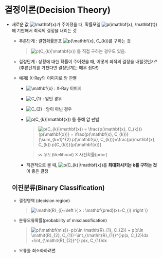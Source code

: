 # 결정이론(Decision Theory)

+ 새로운 값 <img src="https://latex.codecogs.com/gif.latex?\mathbf{x}" title="\mathbf{x}" />가 주어졌을 때, 확률모델 <img src="https://latex.codecogs.com/gif.latex?p(\mathbf{x},&space;\mathbf{t})" title="p(\mathbf{x}, \mathbf{t})" />에 기반해서 최적의 결정을 내리는 것

   + 추론단계 : 결합확률분포 <img src="https://latex.codecogs.com/gif.latex?p(\mathbf{x},&space;C_{k})" title="p(\mathbf{x}, C_{k})" />를 구하는 것 
      > <img src="https://latex.codecogs.com/gif.latex?p(C_{k}|\mathbf{x})" title="p(C_{k}|\mathbf{x})" /> 를 직접 구하는 경우도 있음.   
      
   + 결정단계 : 상황에 대한 확률이 주어졌을 때, 어떻게 최적의 결정을 내릴것인가? (추론단계를 거쳤다면 결정단계는 매우 쉽다!)
   
   + 예제) X-Ray의 이미지로 암 판별
      + <img src="https://latex.codecogs.com/gif.latex?\mathbf{x}" title="\mathbf{x}" /> : X-Ray 이미지
      + <img src="https://latex.codecogs.com/gif.latex?C_{1}" title="C_{1}" /> : 암인 경우
      + <img src="https://latex.codecogs.com/gif.latex?C_{2}" title="C_{2}" /> : 암이 아닌 경우
      + <img src="https://latex.codecogs.com/gif.latex?p(C_{k}|\mathbf{x})" title="p(C_{k}|\mathbf{x})" /> 를 통해 암 판별
         > <img src="https://latex.codecogs.com/gif.latex?p(C_{k}|\mathbf{x})&space;=&space;\frac{p(\mathbf{x},&space;C_{k})}{p(\mathbf{x})}&space;=&space;\frac{p(\mathbf{x},&space;C_{k})}{\sum_{k=1}^{2}&space;p(\mathbf{x},&space;C_{k})}=\frac{p(\mathbf{x},&space;C_{k})&space;p(C_{k})}{p(\mathbf{x})}" title="p(C_{k}|\mathbf{x}) = \frac{p(\mathbf{x}, C_{k})}{p(\mathbf{x})} = \frac{p(\mathbf{x}, C_{k})}{\sum_{k=1}^{2} p(\mathbf{x}, C_{k})}=\frac{p(\mathbf{x}, C_{k}) p(C_{k})}{p(\mathbf{x})}" />   
         
         > ∝ 우도(likelihood) X 사전확률(prior)
      + 직관적으로 볼 때, <img src="https://latex.codecogs.com/gif.latex?p(C_{k}|\mathbf{x})" title="p(C_{k}|\mathbf{x})" />를 **최대화시키는 k를 구하는 것** 이 좋은 결정   
      
   ## 이진분류(Binary Classification)
   + 결정영역 (decision region)   
   
      > <img src="https://latex.codecogs.com/gif.latex?\mathit{R}_{i}=\left&space;\{&space;x&space;:&space;\mathbf{pred}(x)=C_{i}&space;\right&space;\}" title="\mathit{R}_{i}=\left \{ x : \mathbf{pred}(x)=C_{i} \right \}" />   
      
   + 분류오류확률(probability of misclassification)   
   
      > <img src="https://latex.codecogs.com/gif.latex?p(\mathbf{mis})=p(x\in&space;\mathit{R}_{1},&space;C_{2})&space;&plus;&space;p(x\in&space;\mathit{R}_{2},&space;C_{1})=\int_{\mathit{R}_{1}}^{}p(x,&space;C_{2})dx&space;&plus;\int_{\mathit{R}_{2}}^{}&space;p(x,&space;C_{1})dx" title="p(\mathbf{mis})=p(x\in \mathit{R}_{1}, C_{2}) + p(x\in \mathit{R}_{2}, C_{1})=\int_{\mathit{R}_{1}}^{}p(x, C_{2})dx +\int_{\mathit{R}_{2}}^{} p(x, C_{1})dx" />   
      
   + 오류를 최소화하려면
